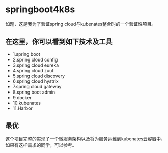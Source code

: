 # springboot4k8s
如题，这是我为了验证spring cloud与kubenates整合时的一个验证性项目。

## 在这里，你可以看到如下技术及工具
- 1.spring boot
- 2.spring cloud config
- 3.spring cloud eureka
- 4.spring cloud zuul
- 5.spring cloud discovery
- 6.spring cloud hystrix
- 7.spring cloud gateway
- 8.spring boot admin
- 9.docker
- 10.kubenates
- 11.Harbor

## 最优
这个项目完整的实现了一个微服务架构以及将为服务运维到kubenates云容器中，如果有这样需求的同学，可以参考。
